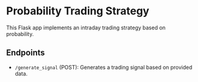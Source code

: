 # Probability Trading Strategy
This Flask app implements an intraday trading strategy based on probability.

## Endpoints
- `/generate_signal` (POST): Generates a trading signal based on provided data.
